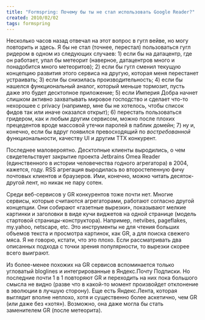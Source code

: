 ```yaml
---
title: "Formspring: Почему бы ты не стал использовать Google Reader?"
created: 2010/02/02
tags: formspring
---
```


Несколько часов назад отвечал на этот вопрос в гугл вейве, но могу повторить и здесь. Я бы не стал (точнее, перестал) пользоваться гугл ридером в одном из следующих случаев: 1) если бы на датацентр, где он работает, упал бы метеорит (наверное, датацентров много и понадобится много метеоритов); 2) если бы гугл сменил текущую концепцию развития этого сервиса на другую, которая меня перестанет устраивать; 3) если бы снизилась производительность; 4) если бы нашелся функциональный аналог, который меньше тормозит, пусть даже это будет десктопное приложение; 5) если Империя Добра начнет слишком активно захватывать мировое господство и сделает что-то нехорошее с privacy (например, мне бы не хотелось, чтобы список фидов так или иначе оказался открыт); 6) перестать пользоваться гридером, как и любым другим сервисом, можно после плохих прецедентов вроде массовой утечки паролей в паблик домейн; 7) ну и, конечно, если бы вдруг появился превосходящий по *востребованной* функциональности, качеству UI и другим ТТХ конкурент.

Последнее маловероятно. Десктопные клиенты выродились, о чем свидетельствует закрытие проекта Jetbrains Omea Reader (единственного в истории человечества годного агрегатора) в 2004, кажется, году. RSS агрегация выродилась во второстепенную фичу почтовых клиентов и браузеров. Ими, конечно, можно читать десяток-другой лент, но никак не пару сотен.

Среди веб-сервисов у GR конкурентов тоже почти нет. Многие сервисы, которые считаются агрегаторами, работают согласно другой концепции. Они собирают «газетные вырезки», показывают мелкие картинки и заголовки в виде кучи виджетов на одной странице (модель стартовой страницы-конструктора). Например, netvibes, pageflakes, my.yahoo, netscape, etc. Это инструменты не для чтения больших объемов текста и просмотра картинок, как GR, а для поиска свежего мяса. Я не говорю, кстати, что это плохо. Если рассматривать два описанных подхода с точки зрения популярности, то вырезки скорее всего выиграют.

Из более-менее похожих на GR сервисов вспоминается только угловатый bloglines и интегрированные в Яндекс.Почту Подписки. Но последние почти 1 в 1 повторяют GR и переходить на них пока большого смысла не видно (разве что в какой-то момент произвойдет отклонение в эволюции в лучшую сторону). Еще есть Яндекс.Лента, которая выглядит вполне неплохо, хотя и существенно более аскетично, чем GR (или даже без «хотя»). Возможно, она даже могла бы стать заменителем GR (после метеорита).
